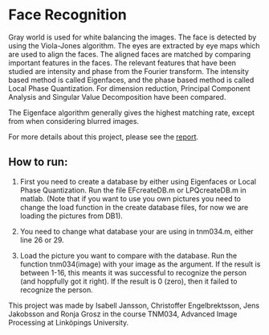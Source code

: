 # Face Recognition

Gray world is used for white balancing the images. The face is detected by using the Viola-Jones algorithm. The eyes are extracted by eye maps which are used to align the faces. The aligned faces are matched by comparing important features in the faces.
The relevant features that have been studied are intensity and phase from the Fourier transform. The
intensity based method is called Eigenfaces, and the phase based method is called Local Phase Quantization.
For dimension reduction, Principal Component Analysis and Singular Value Decomposition
have been compared.

The Eigenface algorithm generally gives the highest matching rate, except from when considering
blurred images.

For more details about this project, please see the [report](https://cdn.rawgit.com/jenja/Face_Recognition/master/Report/Face_Detection.pdf).

## How to run:

1. First you need to create a database by either using Eigenfaces or Local Phase Quantization. Run the file EFcreateDB.m or LPQcreateDB.m in matlab. (Note that if you want to use you own pictures you need to change the load function in the create database files, for now we are loading the pictures from DB1).

2. You need to change what database your are using in tnm034.m, either line 26 or 29.

3. Load the picture you want to compare with the database. Run the function tnm034(image) with your image as the argument. If the result is between 1-16, this meants it was successful to recognize the person (and hoppfully got it right). If the result is 0 (zero), then it failed to recognize the person.

This project was made by Isabell Jansson, Christoffer Engelbrektsson, Jens Jakobsson and Ronja Grosz in the course TNM034, Advanced Image Processing at Linköpings University.
